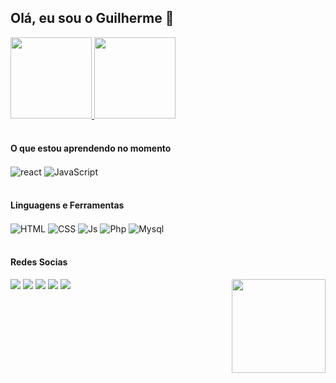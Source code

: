 ## Olá, eu sou o Guilherme 👋

<div align="float-left">
  <a href="https://github.com/gui-oli">
  <img height="130px" src="https://github-readme-stats.vercel.app/api?username=gui-oli&show_icons=true&theme=dracula&include_all_commits=true&count_private=true"/>
  <img height="130px" src="https://github-readme-stats.vercel.app/api/top-langs/?username=gui-oli&layout=compact&langs_count=7&theme=dracula"/>
  </a>
</div>
<br>
<h4>O que estou aprendendo no momento</h4>
<div style="display: inline_block">
  <img align="center" alt="react" src="https://img.shields.io/badge/python-20232A?style=for-the-badge&logo=python&logoColor=61DAFB">
  <img align="center" alt="JavaScript" src="https://img.shields.io/badge/JavaScript-F7DF1E?style=for-the-badge&logo=javascript&logoColor=black">
</div>
<br>
<h4>Linguagens e Ferramentas</h4>
<div style="display: inline_block">
  <img align="center" alt="HTML" src="https://img.shields.io/badge/HTML5-E34F26?style=for-the-badge&logo=html5&logoColor=white">
  <img align="center" alt="CSS" src="https://img.shields.io/badge/CSS3-1572B6?style=for-the-badge&logo=css3&logoColor=white">
  <img align="center" alt="Js" src="https://img.shields.io/badge/JavaScript-F7DF1E?style=for-the-badge&logo=javascript&logoColor=black">
  <img align="center" alt="Php" src="https://img.shields.io/badge/PHP-777BB4?style=for-the-badge&logo=php&logoColor=white">
  <img align="center" alt="Mysql" src="https://img.shields.io/badge/MySQL-00000F?style=for-the-badge&logo=mysql&logoColor=white">
</div>
<br>
<h4>Redes Socias</h4>
<div> 
  <a href="https://www.facebook.com/share/1FtEbq7HUr/" target="_blank"><img src="https://img.shields.io/badge/Facebook-1877F2?style=for-the-badge&logo=facebook&logoColor=white" target="_blank"></a>
  <a href="https://www.instagram.com/oliver_gui8?igsh=NzBycXpzd2Z1c3Vk" target="_blank"><img src="https://img.shields.io/badge/Instagram-E4405F?style=for-the-badge&logo=instagram&logoColor=white" target="_blank"></a>
  <a href="mailto:guilherme.ubergui@gmail.com" target="_blank"><img src="https://img.shields.io/badge/Gmail-D14836?style=for-the-badge&logo=gmail&logoColor=white" target="_blank"></a>
  <a href="https://www.linkedin.com/in/guilherme-oliveira-matos-9a124622a?utm_source=share&utm_campaign=share_via&utm_content=profile&utm_medium=android_app" target="_blank"><img src="https://img.shields.io/badge/LinkedIn-0077B5?style=for-the-badge&logo=linkedin&logoColor=white" target="_blank"></a>
  <a href="https://wa.me/11963740364"><img src="https://img.shields.io/badge/WhatsApp-25D366?style=for-the-badge&logo=whatsapp&logoColor=white" target="_blank"></a>
  <img align="right" src="https://media0.giphy.com/media/v1.Y2lkPTc5MGI3NjExa3BiZ2dhNnhvZ2tvcmJvY21lazRxODBxdmlkNDcxYW1wOWtsZHZnbSZlcD12MV9pbnRlcm5hbF9naWZfYnlfaWQmY3Q9Zw/p5d6wuTTZzNe2Moyx1/giphy.gif" height="150px" width="150px"/>
 
</div>

